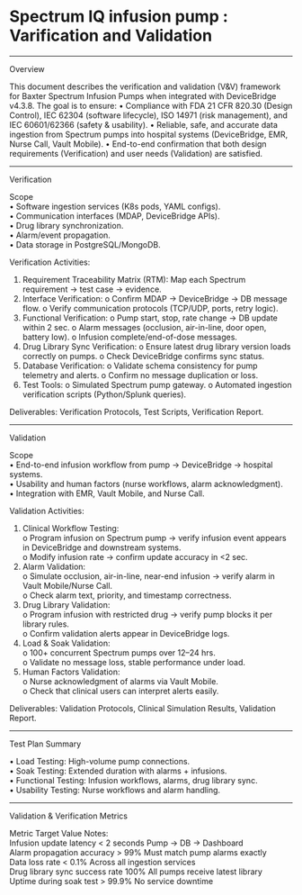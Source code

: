 # Spectrum IQ infusion pump : Varification and Validation
________________________________________
Overview

This document describes the verification and validation (V&V) framework for Baxter Spectrum Infusion Pumps when integrated with DeviceBridge v4.3.8.
The goal is to ensure:
•	Compliance with FDA 21 CFR 820.30 (Design Control), IEC 62304 (software lifecycle), ISO 14971 (risk management), and IEC 60601/62366 (safety & usability).
•	Reliable, safe, and accurate data ingestion from Spectrum pumps into hospital systems (DeviceBridge, EMR, Nurse Call, Vault Mobile).
•	End-to-end confirmation that both design requirements (Verification) and user needs (Validation) are satisfied.
______________________________________________________________________________________________________________________________________________________________
Verification 

Scope  
•	Software ingestion services (K8s pods, YAML configs).  
•	Communication interfaces (MDAP, DeviceBridge APIs).  
•	Drug library synchronization.  
•	Alarm/event propagation.  
•	Data storage in PostgreSQL/MongoDB.  

Verification Activities:

1.	Requirement Traceability Matrix (RTM): Map each Spectrum requirement → test case → evidence.
2.	Interface Verification:
o	Confirm MDAP → DeviceBridge → DB message flow.
o	Verify communication protocols (TCP/UDP, ports, retry logic).
3.	Functional Verification:
o	Pump start, stop, rate change → DB update within 2 sec.
o	Alarm messages (occlusion, air-in-line, door open, battery low).
o	Infusion complete/end-of-dose messages.
4.	Drug Library Sync Verification:
o	Ensure latest drug library version loads correctly on pumps.
o	Check DeviceBridge confirms sync status.
5.	Database Verification:
o	Validate schema consistency for pump telemetry and alerts.
o	Confirm no message duplication or loss.
6.	Test Tools:
o	Simulated Spectrum pump gateway.
o	Automated ingestion verification scripts (Python/Splunk queries).

Deliverables: Verification Protocols, Test Scripts, Verification Report.
__________________________________________________________________________________________________________________________________________
Validation  

Scope  
•	End-to-end infusion workflow from pump → DeviceBridge → hospital systems.  
•	Usability and human factors (nurse workflows, alarm acknowledgment).  
•	Integration with EMR, Vault Mobile, and Nurse Call.  

Validation Activities:

1.	Clinical Workflow Testing:  
o	Program infusion on Spectrum pump → verify infusion event appears in DeviceBridge and downstream systems.    
o	Modify infusion rate → confirm update accuracy in <2 sec.    
2.	Alarm Validation:  
o	Simulate occlusion, air-in-line, near-end infusion → verify alarm in Vault Mobile/Nurse Call.  
o	Check alarm text, priority, and timestamp correctness.  
3.	Drug Library Validation:  
o	Program infusion with restricted drug → verify pump blocks it per library rules.  
o	Confirm validation alerts appear in DeviceBridge logs.  
4.	Load & Soak Validation:  
o	100+ concurrent Spectrum pumps over 12–24 hrs.  
o	Validate no message loss, stable performance under load.  
5.	Human Factors Validation:  
o	Nurse acknowledgment of alarms via Vault Mobile.  
o	Check that clinical users can interpret alerts easily.  

Deliverables: Validation Protocols, Clinical Simulation Results, Validation Report.  
________________________________________________________________________________________________________________________________________________

Test Plan Summary     

•	Load Testing: High-volume pump connections.    
•	Soak Testing: Extended duration with alarms + infusions.    
•	Functional Testing: Infusion workflows, alarms, drug library sync.    
•	Usability Testing: Nurse workflows and alarm handling.     
_________________________________________________________________________________________________________________________________________________

Validation & Verification Metrics  

Metric	Target Value	Notes:  
Infusion update latency	< 2 seconds	Pump → DB → Dashboard    
Alarm propagation accuracy	> 99%	Must match pump alarms exactly    
Data loss rate	< 0.1%	Across all ingestion services    
Drug library sync success rate	100%	All pumps receive latest library    
Uptime during soak test	> 99.9%	No service downtime    


